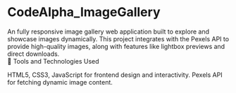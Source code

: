 # CodeAlpha_ImageGallery
An fully responsive image gallery web application built to explore and showcase images dynamically. This project integrates with the Pexels API to provide high-quality images, along with features like lightbox previews and direct downloads.  
🔧 Tools and Technologies Used

HTML5, CSS3, JavaScript for frontend design and interactivity.
Pexels API for fetching dynamic image content.
